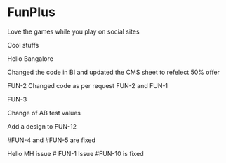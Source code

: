FunPlus
=======

Love the games while you play on social sites

Cool stuffs 

Hello Bangalore

Changed the code in BI and updated the CMS sheet to refelect 50% offer 

FUN-2
Changed code as per request FUN-2 and FUN-1

FUN-3 

Change of AB test values 

Add a design to FUN-12

#FUN-4 and #FUN-5 are fixed

Hello MH  issue # FUN-1
Issue #FUN-10 is fixed

